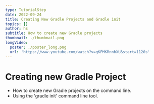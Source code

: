 ```yaml
---
type: TutorialStep
date: 2022-09-24
title: Creating New Gradle Projects and Gradle init
topics: []
author: hs
subtitle: How to create new Gradle projects
thumbnail: ./thumbnail.png
longVideo:
  poster: ./poster_long.png
  url: 'https://www.youtube.com/watch?v=gKPMKRnnbXU&start=1120s'
---
```


# Creating new Gradle Project

* How to create new Gradle projects on the command line.
* Using the 'gradle init' command line tool.
